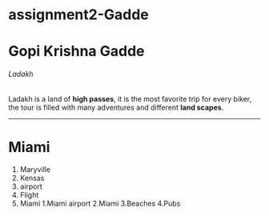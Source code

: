 # assignment2-Gadde
# Gopi Krishna Gadde
###### Ladakh

Ladakh is a land of **high passes**, it is the most favorite trip for every biker, the tour is filled with many adventures and different **land scapes**.
***
# Miami
1. Maryville
2. Kensas
  1. airport
  2. Flight
3. Miami
  1.Miami airport
  2.Miami
  3.Beaches
  4.Pubs

